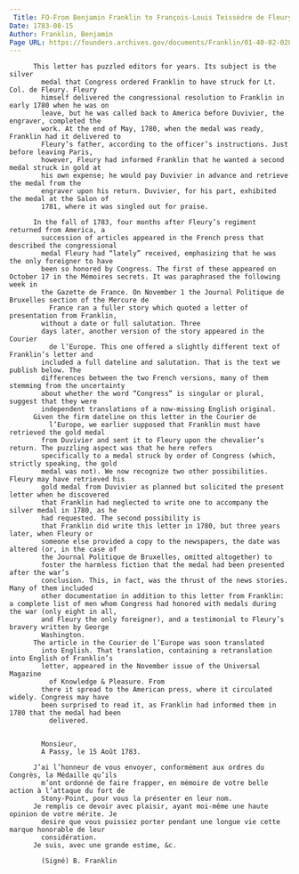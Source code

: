 ```yaml
---
 Title: FO-From Benjamin Franklin to François-Louis Teissèdre de Fleury, 15 August 1783
Date: 1783-08-15
Author: Franklin, Benjamin
Page URL: https://founders.archives.gov/documents/Franklin/01-40-02-0289
---
```


          This letter has puzzled editors for years. Its subject is the silver
            medal that Congress ordered Franklin to have struck for Lt. Col. de Fleury. Fleury
            himself delivered the congressional resolution to Franklin in early 1780 when he was on
            leave, but he was called back to America before Duvivier, the engraver, completed the
            work. At the end of May, 1780, when the medal was ready, Franklin had it delivered to
            Fleury’s father, according to the officer’s instructions. Just before leaving Paris,
            however, Fleury had informed Franklin that he wanted a second medal struck in gold at
            his own expense; he would pay Duvivier in advance and retrieve the medal from the
            engraver upon his return. Duvivier, for his part, exhibited the medal at the Salon of
            1781, where it was singled out for praise.
          
          In the fall of 1783, four months after Fleury’s regiment returned from America, a
            succession of articles appeared in the French press that described the congressional
            medal Fleury had “lately” received, emphasizing that he was the only foreigner to have
            been so honored by Congress. The first of these appeared on October 17 in the Mémoires secrets. It was paraphrased the following week in
            the Gazette de France. On November 1 the Journal Politique de Bruxelles section of the Mercure de
              France ran a fuller story which quoted a letter of presentation from Franklin,
            without a date or full salutation. Three
            days later, another version of the story appeared in the Courier
              de l’Europe. This one offered a slightly different text of Franklin’s letter and
            included a full dateline and salutation. That is the text we publish below. The
            differences between the two French versions, many of them stemming from the uncertainty
            about whether the word “Congress” is singular or plural, suggest that they were
            independent translations of a now-missing English original.
          Given the firm dateline on this letter in the Courier de
              l’Europe, we earlier supposed that Franklin must have retrieved the gold medal
            from Duvivier and sent it to Fleury upon the chevalier’s return. The puzzling aspect was that he here refers
            specifically to a medal struck by order of Congress (which, strictly speaking, the gold
            medal was not). We now recognize two other possibilities. Fleury may have retrieved his
            gold medal from Duvivier as planned but solicited the present letter when he discovered
            that Franklin had neglected to write one to accompany the silver medal in 1780, as he
            had requested. The second possibility is
            that Franklin did write this letter in 1780, but three years later, when Fleury or
            someone else provided a copy to the newspapers, the date was altered (or, in the case of
            the Journal Politique de Bruxelles, omitted altogether) to
            foster the harmless fiction that the medal had been presented after the war’s
            conclusion. This, in fact, was the thrust of the news stories. Many of them included
            other documentation in addition to this letter from Franklin: a complete list of men whom Congress had honored with medals during the war (only eight in all,
            and Fleury the only foreigner), and a testimonial to Fleury’s bravery written by George
            Washington.
          The article in the Courier de l’Europe was soon translated
            into English. That translation, containing a retranslation into English of Franklin’s
            letter, appeared in the November issue of the Universal Magazine
              of Knowledge & Pleasure. From
            there it spread to the American press, where it circulated widely. Congress may have
            been surprised to read it, as Franklin had informed them in 1780 that the medal had been
              delivered.
         
          
            Monsieur,
            A Passy, le 15 Août 1783.
          
          J’ai l’honneur de vous envoyer, conformément aux ordres du Congrès, la Médaille qu’ils
            m’ont ordonné de faire frapper, en mémoire de votre belle action à l’attaque du fort de
            Stony-Point, pour vous la présenter en leur nom.
          Je remplis ce devoir avec plaisir, ayant moi-même une haute opinion de votre mérite. Je
            desire que vous puissiez porter pendant une longue vie cette marque honorable de leur
            considération.
          Je suis, avec une grande estime, &c.
          
            (Signé) B. Franklin
          
        
